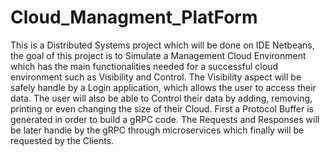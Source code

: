 # Cloud_Managment_PlatForm
 This is a Distributed Systems project which will be done on IDE Netbeans, the goal of this project is to Simulate a Management Cloud Environment which has the main functionalities needed for a successful cloud environment such as Visibility and Control. The Visibility aspect will be safely handle by a Login application, which allows the user to access their data. The user will also be able to Control their data by adding, removing, printing or even changing the size of their Cloud. First a Protocol Buffer is generated in order to build a gRPC code. The Requests and Responses will be later handle by the gRPC through microservices which finally will be requested by the Clients.
